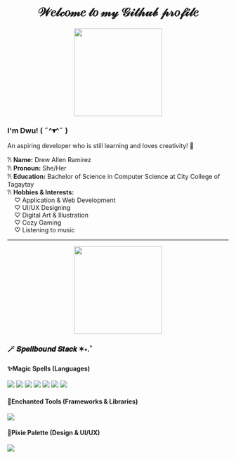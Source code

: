 <h1 align="center"> 𝒲𝑒𝓁𝒸𝑜𝓂𝑒 𝓉𝑜 𝓂𝓎 𝒢𝒾𝓉𝒽𝓊𝒷 𝓅𝓇𝑜𝒻𝒾𝓁𝑒 </h1>

<p align="center">
  <img src="https://media.giphy.com/media/fh2VhwYZHawxruF0nO/giphy.gif" width="200px">
</p>

### I'm Dwu! ( ˶^▾^˶ )   
An aspiring developer who is still learning and loves creativity! 🫧

𐙚 **Name:** Drew Allen Ramirez  
𐙚 **Pronoun:** She/Her  
𐙚 **Education:** Bachelor of Science in Computer Science at City College of Tagaytay    
𐙚 **Hobbies & Interests:**  
&nbsp;&nbsp;&nbsp;&nbsp;♡ Application & Web Development  
&nbsp;&nbsp;&nbsp;&nbsp;♡ UI/UX Designing  
&nbsp;&nbsp;&nbsp;&nbsp;♡ Digital Art & Illustration  
&nbsp;&nbsp;&nbsp;&nbsp;♡ Cozy Gaming  
&nbsp;&nbsp;&nbsp;&nbsp;♡ Listening to music  

---

<p align="center">
  <img src="https://media.giphy.com/media/ltnwrUlKwDQPmaA2sI/giphy.gif" width="200px">
</p>

### 🪄 𝑺𝒑𝒆𝒍𝒍𝒃𝒐𝒖𝒏𝒅 𝑺𝒕𝒂𝒄𝒌 ✶⋆.˚
#### ✨Magic Spells (Languages) 
<p>
  <img src="https://img.shields.io/badge/Java-8676d5?style=for-the-badge&logo=java&logoColor=white">
  <img src="https://img.shields.io/badge/C++-8676d5?style=for-the-badge&logo=c%2B%2B&logoColor=white">
  <img src="https://img.shields.io/badge/Dart-8676d5?style=for-the-badge&logo=dart&logoColor=white">
  <img src="https://img.shields.io/badge/Python-8676d5?style=for-the-badge&logo=python&logoColor=white">
  <img src="https://img.shields.io/badge/HTML-8676d5?style=for-the-badge&logo=html5&logoColor=white">
  <img src="https://img.shields.io/badge/CSS-8676d5?style=for-the-badge&logo=css3&logoColor=white">
  <img src="https://img.shields.io/badge/JavaScript-8676d5?style=for-the-badge&logo=javascript&logoColor=white">
</p>

#### 🔮Enchanted Tools (Frameworks & Libraries)
<p>
  <img src="https://img.shields.io/badge/Flutter-8676d5?style=for-the-badge&logo=flutter&logoColor=white">
</p>

#### 🌠Pixie Palette (Design & UI/UX)
<p>
  <img src="https://img.shields.io/badge/Figma-8676d5?style=for-the-badge&logo=figma&logoColor=white">
</p>

